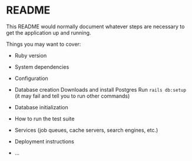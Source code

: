 # README

This README would normally document whatever steps are necessary to get the
application up and running.

Things you may want to cover:

* Ruby version

* System dependencies

* Configuration

* Database creation
Downloads and install Postgres
Run `rails db:setup` (it may fail and tell you to run other commands)

* Database initialization

* How to run the test suite

* Services (job queues, cache servers, search engines, etc.)

* Deployment instructions

* ...
